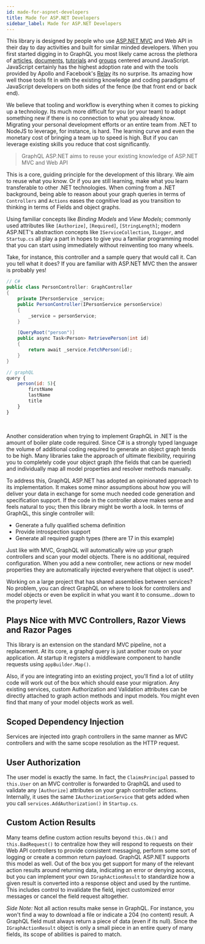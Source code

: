 ```yaml
---
id: made-for-aspnet-developers
title: Made for ASP.NET Developers
sidebar_label: Made for ASP.NET Developers
---
```


This library is designed by people who use [ASP.NET MVC](https://dotnet.microsoft.com/apps/aspnet/mvc) and Web API in their day to day activities and built for similar minded developers. When you first started digging in to GraphQL you most likely came across the plethora of [articles](https://www.graphqlweekly.com/), [documents](https://en.wikipedia.org/wiki/GraphQL), [tutorials](https://www.howtographql.com/) and [groups](https://www.apollographql.com/) centered around JavaScript. JavaScript certainly has the highest adoption rate and with the tools provided by Apollo and Facebook's [Relay](https://relay.dev/) its no surprise. Its amazing how well those tools fit in with the existing knowledge and coding paradigms of JavaScript developers on both sides of the fence (be that front end or back end).

We believe that tooling and workflow is everything when it comes to picking up a technology. Its much more difficult for you (or your team) to adopt something new if there is no connection to what you already know. Migrating your personal development efforts or an entire team from .NET to NodeJS to leverage, for instance, is hard. The learning curve and even the monetary cost of bringing a team up to speed is high. But if you can leverage existing skills you reduce that cost significantly.

> GraphQL ASP.NET aims to reuse your existing knowledge of ASP.NET MVC and Web API

This is a core, guiding principle for the development of this library. We aim to reuse what you know. Or if you are still learning, make what you learn transferable to other .NET technologies. When coming from a .NET background, being able to reason about your graph queries in terms of `Controllers` and `Actions` eases the cognitive load as you transition to thinking in terms of Fields and object graphs.

Using familiar concepts like _Binding Models_ and _View Models_; commonly used attributes like `[Authorize]`, `[Required]`, `[StringLength]`; modern ASP.NET's abstraction concepts like `IServiceCollection`, `ILogger`, and `Startup.cs` all play a part in hopes to give you a familiar programming model that you can start using immediately without reinventing too many wheels.

Take, for instance, this controller and a sample query that would call it. Can you tell what it does? If you are familiar with ASP.NET MVC then the answer is probably yes!

<div class="sideBySideCode hljs">
<div>

```cs
// C#
public class PersonController: GraphController
{
    private IPersonService _service;
    public PersonController(IPersonService personService)
    {
        _service = personService;
    }

    [QueryRoot("person")]
    public async Task<Person> RetrievePerson(int id)
    {
        return await _service.FetchPerson(id);
    }
}
```

</div>
<div>

```javascript
// graphQL
query {
    person(id: 5){
        firstName
        lastName
        title
    }
}
```

</div>
</div>
<br/>

Another consideration when trying to implement GraphQL in .NET is the amount of boiler plate code required. Since C# is a strongly typed language the volume of additional coding required to generate an object graph tends to be high. Many libraries take the approach of ultimate flexibility, requiring you to completely code your object graph (the fields that can be queried) and individually map all model properties and resolver methods manually.

To address this, GraphQL ASP.NET has adopted an opinionated approach to its implementation. It makes some minor assumptions about how you will deliver your data in exchange for some much needed code generation and specification support. If the code in the controller above makes sense and feels natural to you; then this library might be worth a look. In terms of GraphQL, this single controller will:

-   Generate a fully qualified schema definition
-   Provide introspection support
-   Generate all required graph types (there are 17 in this example)

Just like with MVC, GraphQL will automatically wire up your graph controllers and scan your model objects. There is no additional, required configuration. When you add a new controller, new actions or new model properties they are automatically injected everywhere that object is used\*.

Working on a large project that has shared assemblies between services? No problem, you can direct GraphQL on where to look for controllers and model objects or even be explicit in what you want it to consume...down to the property level.

## Plays Nice with MVC Controllers, Razor Views and Razor Pages

This library is an extension on the standard MVC pipeline, not a replacement. At its core, a graphql query is just another route on your application. At startup it registers a middleware component to handle requests using `appBuilder.Map()`.

Also, if you are integrating into an existing project, you'll find a lot of utility code will work out of the box which should ease your migration. Any existing services, custom Authorization and Validation attributes can be directly attached to graph action methods and input models. You might even find that many of your model objects work as well. 

## Scoped Dependency Injection

Services are injected into graph controllers in the same manner as MVC controllers and with the same scope resolution as the HTTP request. 

## User Authorization

The user model is exactly the same. In fact, the `ClaimsPrincipal` passed to `this.User` on an MVC controller is forwarded to GraphQL and used to validate any `[Authorize]` attributes on your graph controller actions. Internally, it uses the same `IAuthorizationService` that gets added when you call `services.AddAuthorization()` in `Startup.cs`.

## Custom Action Results

Many teams define custom action results beyond `this.Ok()` and `this.BadRequest()` to centralize how they will respond to requests on their Web API controllers to provide consistent messaging, perform some sort of logging or create a common return payload. GraphQL ASP.NET supports this model as well. Out of the box you get support for many of the relevant action results around returning data, indicating an error or denying access, but you can implement your own `IGraphActionResult` to standardize how a given result is converted into a response object and used by the runtime. This includes control to invalidate the field, inject customized error messages or cancel the field request altogether.

_Side Note:_ Not all action results make sense in GraphQL. For instance, you won't find a way to download a file or indicate a 204 (no content) result. A GraphQL field must always return a piece of data (even if its null). Since the `IGraphActionResult` object is only a small piece in an entire query of many fields, its scope of abilities is paired to match.
